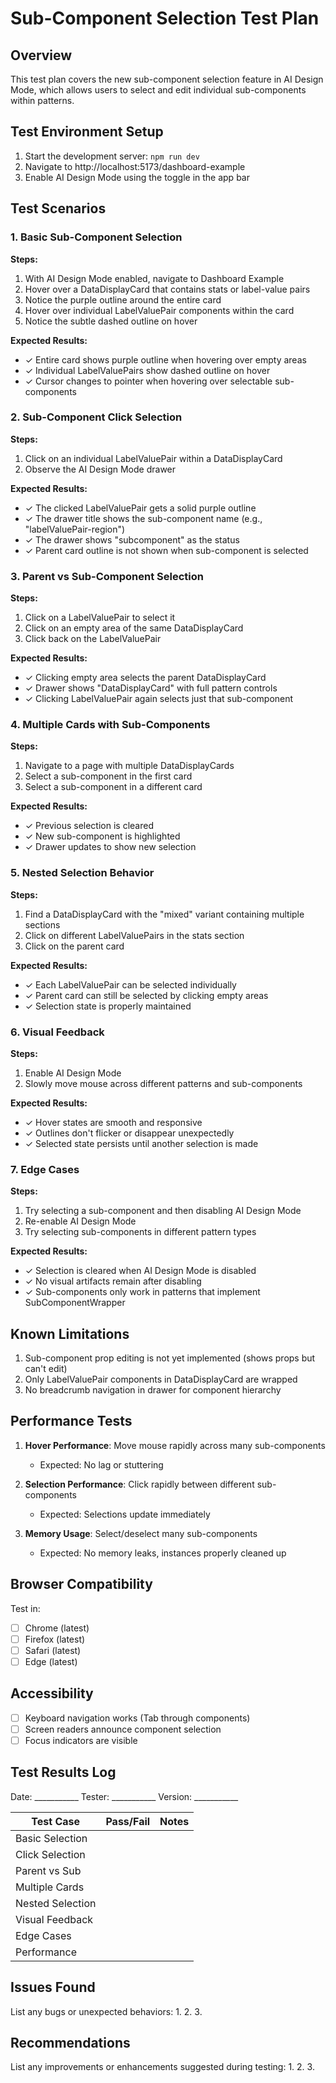 # Sub-Component Selection Test Plan

## Overview
This test plan covers the new sub-component selection feature in AI Design Mode, which allows users to select and edit individual sub-components within patterns.

## Test Environment Setup
1. Start the development server: `npm run dev`
2. Navigate to http://localhost:5173/dashboard-example
3. Enable AI Design Mode using the toggle in the app bar

## Test Scenarios

### 1. Basic Sub-Component Selection
**Steps:**
1. With AI Design Mode enabled, navigate to Dashboard Example
2. Hover over a DataDisplayCard that contains stats or label-value pairs
3. Notice the purple outline around the entire card
4. Hover over individual LabelValuePair components within the card
5. Notice the subtle dashed outline on hover

**Expected Results:**
- ✓ Entire card shows purple outline when hovering over empty areas
- ✓ Individual LabelValuePairs show dashed outline on hover
- ✓ Cursor changes to pointer when hovering over selectable sub-components

### 2. Sub-Component Click Selection
**Steps:**
1. Click on an individual LabelValuePair within a DataDisplayCard
2. Observe the AI Design Mode drawer

**Expected Results:**
- ✓ The clicked LabelValuePair gets a solid purple outline
- ✓ The drawer title shows the sub-component name (e.g., "labelValuePair-region")
- ✓ The drawer shows "subcomponent" as the status
- ✓ Parent card outline is not shown when sub-component is selected

### 3. Parent vs Sub-Component Selection
**Steps:**
1. Click on a LabelValuePair to select it
2. Click on an empty area of the same DataDisplayCard
3. Click back on the LabelValuePair

**Expected Results:**
- ✓ Clicking empty area selects the parent DataDisplayCard
- ✓ Drawer shows "DataDisplayCard" with full pattern controls
- ✓ Clicking LabelValuePair again selects just that sub-component

### 4. Multiple Cards with Sub-Components
**Steps:**
1. Navigate to a page with multiple DataDisplayCards
2. Select a sub-component in the first card
3. Select a sub-component in a different card

**Expected Results:**
- ✓ Previous selection is cleared
- ✓ New sub-component is highlighted
- ✓ Drawer updates to show new selection

### 5. Nested Selection Behavior
**Steps:**
1. Find a DataDisplayCard with the "mixed" variant containing multiple sections
2. Click on different LabelValuePairs in the stats section
3. Click on the parent card

**Expected Results:**
- ✓ Each LabelValuePair can be selected individually
- ✓ Parent card can still be selected by clicking empty areas
- ✓ Selection state is properly maintained

### 6. Visual Feedback
**Steps:**
1. Enable AI Design Mode
2. Slowly move mouse across different patterns and sub-components

**Expected Results:**
- ✓ Hover states are smooth and responsive
- ✓ Outlines don't flicker or disappear unexpectedly
- ✓ Selected state persists until another selection is made

### 7. Edge Cases
**Steps:**
1. Try selecting a sub-component and then disabling AI Design Mode
2. Re-enable AI Design Mode
3. Try selecting sub-components in different pattern types

**Expected Results:**
- ✓ Selection is cleared when AI Design Mode is disabled
- ✓ No visual artifacts remain after disabling
- ✓ Sub-components only work in patterns that implement SubComponentWrapper

## Known Limitations
1. Sub-component prop editing is not yet implemented (shows props but can't edit)
2. Only LabelValuePair components in DataDisplayCard are wrapped
3. No breadcrumb navigation in drawer for component hierarchy

## Performance Tests
1. **Hover Performance**: Move mouse rapidly across many sub-components
   - Expected: No lag or stuttering
   
2. **Selection Performance**: Click rapidly between different sub-components
   - Expected: Selections update immediately
   
3. **Memory Usage**: Select/deselect many sub-components
   - Expected: No memory leaks, instances properly cleaned up

## Browser Compatibility
Test in:
- [ ] Chrome (latest)
- [ ] Firefox (latest)
- [ ] Safari (latest)
- [ ] Edge (latest)

## Accessibility
- [ ] Keyboard navigation works (Tab through components)
- [ ] Screen readers announce component selection
- [ ] Focus indicators are visible

## Test Results Log
Date: ___________
Tester: ___________
Version: ___________

| Test Case | Pass/Fail | Notes |
|-----------|-----------|--------|
| Basic Selection | | |
| Click Selection | | |
| Parent vs Sub | | |
| Multiple Cards | | |
| Nested Selection | | |
| Visual Feedback | | |
| Edge Cases | | |
| Performance | | |

## Issues Found
List any bugs or unexpected behaviors:
1. 
2. 
3. 

## Recommendations
List any improvements or enhancements suggested during testing:
1. 
2. 
3.